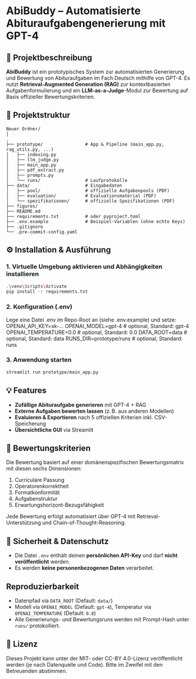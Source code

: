# AbiBuddy – Automatisierte Abituraufgabengenerierung mit GPT-4

## 🧠 Projektbeschreibung
**AbiBuddy** ist ein prototypisches System zur automatisierten Generierung und Bewertung von Abituraufgaben im Fach Deutsch mithilfe von GPT-4. Es nutzt **Retrieval-Augmented Generation (RAG)** zur kontextbasierten Aufgabenformulierung und ein **LLM-as-a-Judge**-Modul zur Bewertung auf Basis offizieller Bewertungskriterien.

## 📂 Projektstruktur
```
Neuer Ordner/
│
.
├── prototype/                # App & Pipeline (main_app.py, rag_utils.py, ...)
│   ├── indexing.py
│   ├── llm_judge.py
│   ├── main_app.py
│   ├── pdf_extract.py
│   ├── prompts.py
│   └── runs/                 # Laufprotokolle
├── data/                     # Eingabedaten
│   ├── pool/                 # offizielle Aufgabenpools (PDF)
│   ├── evaluation/           # Evaluationsmaterial (PDF)
│   └── spezifikationen/      # offizielle Spezifikationen (PDF)
├── figures/                                                        
├── README.md
├── requirements.txt          # oder pyproject.toml
├── .env.example              # Beispiel-Variablen (ohne echte Keys)
├── .gitignore
└── .pre-commit-config.yaml

```

## ⚙️ Installation & Ausführung

### 1. Virtuelle Umgebung aktivieren und Abhängigkeiten installieren
```bash
.\venv\Scripts\Activate
pip install -r requirements.txt
```
### 2. Konfiguration (.env)
Lege eine Datei .env im Repo-Root an (siehe .env.example) und setze:
OPENAI_API_KEY=sk-...
OPENAI_MODEL=gpt-4          # optional, Standard: gpt-4
OPENAI_TEMPERATURE=0.0      # optional, Standard: 0.0
DATA_ROOT=data              # optional, Standard: data
RUNS_DIR=prototype/runs     # optional, Standard: runs

### 3. Anwendung starten
```bash
streamlit run prototype/main_app.py
```

## 💡 Features
- **Zufällige Abituraufgabe generieren** mit GPT-4 + RAG
- **Externe Aufgaben bewerten lassen** (z. B. aus anderen Modellen)
- **Evaluieren & Exportieren** nach 5 offiziellen Kriterien inkl. CSV-Speicherung
- **Übersichtliche GUI** via Streamlit

## 🧪 Bewertungskriterien
Die Bewertung basiert auf einer domänenspezifischen Bewertungsmatrix mit diesen sechs Dimensionen:
1. Curriculare Passung
2. Operatorenkorrektheit
3. Formatkonformität
4. Aufgabenstruktur
5. Erwartungshorizont-Bezugsfähigkeit

Jede Bewertung erfolgt automatisiert über GPT-4 mit Retrieval-Unterstützung und Chain-of-Thought-Reasoning.

## 🔐 Sicherheit & Datenschutz
- Die Datei `.env` enthält deinen **persönlichen API-Key** und darf **nicht veröffentlicht** werden.
- Es werden **keine personenbezogenen Daten** verarbeitet.

## Reproduzierbarkeit
- Datenpfad via `DATA_ROOT` (Default: `data/`)
- Modell via `OPENAI_MODEL` (Default: `gpt-4`), Temperatur via `OPENAI_TEMPERATURE` (Default: `0.0`)
- Alle Generierungs- und Bewertungsruns werden mit Prompt-Hash unter `runs/` protokolliert.

## 📄 Lizenz
Dieses Projekt kann unter der MIT- oder CC-BY 4.0-Lizenz veröffentlicht werden (je nach Datenquelle und Code). Bitte im Zweifel mit den Betreuenden abstimmen.

